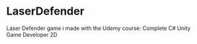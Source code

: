 # LaserDefender
Laser Defender game i made with the Udemy course: Complete C# Unity Game Developer 2D
